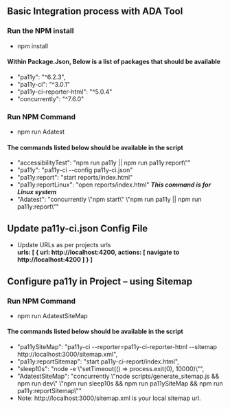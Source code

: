  <h2>Basic Integration process with ADA Tool</h2>
   <h3>Run the NPM install</h3>
  <ul>
    <li>
        npm install
    </li>
  </ul>
  <h4>Within Package.Json, Below is a list of packages that should be available</h4>
  <ul>
    <li>
        "pa11y": "^6.2.3",
    </li>
    <li>
        "pa11y-ci": "^3.0.1"
    </li>
    <li>
        "pa11y-ci-reporter-html": "^5.0.4"
    </li>
    <li>
       "concurrently": "^7.6.0"
    </li>
  </ul>

  <h3>Run NPM Command</h3>
  <ul>
   <li>npm run Adatest</li>
  </ul>
  <h4>The commands listed below should be available in the script</h4>
  <ul>
   <li>"accessibilityTest": "npm run pa11y || npm run pa11y:report\""</li>
   <li>"pa11y": "pa11y-ci --config pa11y-ci.json"</li>
   <li>"pa11y:report": "start reports/index.html"</li>
   <li>"pa11y:reportLinux": "open reports/index.html" <b><i> This command is for Linux system </i></b></li>
   <li>"Adatest": "concurrently \"npm start\" \"npm run pa11y || npm run pa11y:report\""</li>
  </ul>

  <h2>Update pa11y-ci.json Config File</h2>
  <ul>
   <li>Update URLs as per projects urls</li>
   <b> urls: [
      {
        url: http://localhost:4200,
        actions: [
          navigate to http://localhost:4200
        ]
      }
    ]
    </b>
  </ul>
<h2>Configure pa11y in Project – using Sitemap</h2>
<h3>Run NPM Command</h3>
  <ul>
   <li>npm run AdatestSiteMap</li>
  </ul>
<h4>The commands listed below should be available in the script</h4>
<ul>
    <li> "pa11ySiteMap": "pa11y-ci --reporter=pa11y-ci-reporter-html --sitemap http://localhost:3000/sitemap.xml",</li>
    <li> "pa11y:reportSitemap": "start pa11y-ci-report/index.html",</li>
    <li> "sleep10s": "node -e \"setTimeout(() => process.exit(0), 10000)\"",</li>
    <li> "AdatestSiteMap": "concurrently \"node scripts/generate_sitemap.js && npm run dev\" \"npm run sleep10s && npm run pa11ySiteMap && npm run pa11y:reportSitemap\""</li>
    <li>Note: http://localhost:3000/sitemap.xml is your local sitemap url.</li>
</ul>
